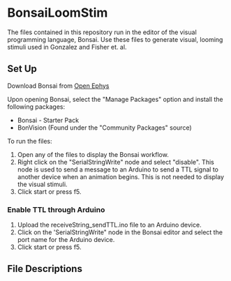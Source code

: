 # BonsaiLoomStim

The files contained in this repository run in the editor of the visual programming language, Bonsai.
Use these files to generate visual, looming stimuli used in Gonzalez and Fisher et. al. 

## Set Up
Download Bonsai from [Open Ephys](https://bonsai-rx.org/docs/articles/installation.html)

Upon opening Bonsai, select the "Manage Packages" option and install the following packages:
- Bonsai - Starter Pack
- BonVision (Found under the "Community Packages" source)

To run the files:
1. Open any of the files to display the Bonsai workflow. 
2. Right click on the "SerialStringWrite" node and select "disable". This node is used to send a message to an Arduino to send a TTL signal to another device when an animation begins. This is not needed to display the visual stimuli.
3. Click start or press f5.

### Enable TTL through Arduino

1. Upload the receiveString_sendTTL.ino file to an Arduino device. 
2. Click on the 'SerialStringWrite" node in the Bonsai editor and select the port name for the Arduino device.
3. Click start or press f5. 

## File Descriptions


